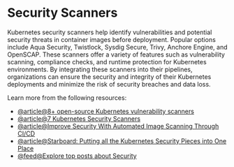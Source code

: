 # Security Scanners

Kubernetes security scanners help identify vulnerabilities and potential security threats in container images before deployment. Popular options include Aqua Security, Twistlock, Sysdig Secure, Trivy, Anchore Engine, and OpenSCAP. These scanners offer a variety of features such as vulnerability scanning, compliance checks, and runtime protection for Kubernetes environments. By integrating these scanners into their pipelines, organizations can ensure the security and integrity of their Kubernetes deployments and minimize the risk of security breaches and data loss.

Learn more from the following resources:

- [@article@8+ open-source Kubernetes vulnerability scanners](https://techbeacon.com/security/8-open-source-kubernetes-vulnerability-scanners-consider)
- [@article@7 Kubernetes Security Scanners](https://thechief.io/c/editorial/7-kubernetes-security-scanners-to-use-in-your-devsecops-pipeline/)
- [@article@Improve Security With Automated Image Scanning Through CI/CD](https://thenewstack.io/improve-security-with-automated-image-scanning-through-ci-cd/)
- [@article@Starboard: Putting all the Kubernetes Security Pieces into One Place](https://thenewstack.io/starboard-putting-all-the-kubernetes-security-pieces-into-one-place/)
- [@feed@Explore top posts about Security](https://app.daily.dev/tags/security?ref=roadmapsh)

